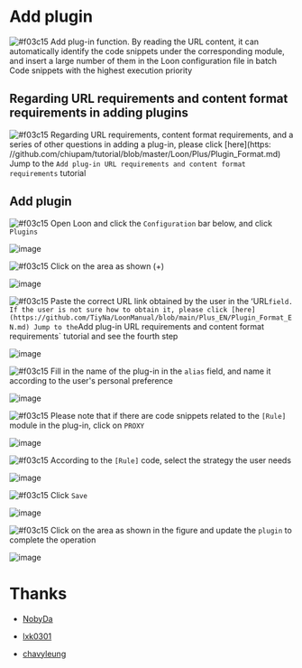 # Add plugin

![#f03c15](https://placehold.it/15/f03c15/000000?text=+) Add plug-in function. By reading the URL content, it can automatically identify the code snippets under the corresponding module, and insert a large number of them in the Loon configuration file in batch Code snippets with the highest execution priority

## Regarding URL requirements and content format requirements in adding plugins

![#f03c15](https://placehold.it/15/f03c15/000000?text=+) Regarding URL requirements, content format requirements, and a series of other questions in adding a plug-in, please click [here](https: //github.com/chiupam/tutorial/blob/master/Loon/Plus/Plugin_Format.md) Jump to the `Add plug-in URL requirements and content format requirements` tutorial

## Add plugin

![#f03c15](https://placehold.it/15/f03c15/000000?text=+) Open Loon and click the `Configuration` bar below, and click `Plugins`

![image](https://raw.githubusercontent.com/TiyNa/LoonManualimg/main/Plus/Plugin.jpg)

![#f03c15](https://placehold.it/15/f03c15/000000?text=+) Click on the area as shown (+)

![image](https://raw.githubusercontent.com/TiyNa/LoonManualimg/main/Plus/Plugin_1.jpg)

![#f03c15](https://placehold.it/15/f03c15/000000?text=+) Paste the correct URL link obtained by the user in the ʻURL` field. If the user is not sure how to obtain it, please click [here] (https://github.com/TiyNa/LoonManual/blob/main/Plus_EN/Plugin_Format_EN.md) Jump to the `Add plug-in URL requirements and content format requirements` tutorial and see the fourth step

![image](https://raw.githubusercontent.com/TiyNa/LoonManualimg/main/Plus/Plugin_2.jpg)

![#f03c15](https://placehold.it/15/f03c15/000000?text=+) Fill in the name of the plug-in in the `alias` field, and name it according to the user's personal preference

![image](https://raw.githubusercontent.com/TiyNa/LoonManualimg/main/Plus/Plugin_3.jpg)

![#f03c15](https://placehold.it/15/f03c15/000000?text=+) Please note that if there are code snippets related to the `[Rule]` module in the plug-in, click on `PROXY`

![image](https://raw.githubusercontent.com/TiyNa/LoonManualimg/main/Plus/Plugin_4.jpg)

![#f03c15](https://placehold.it/15/f03c15/000000?text=+) According to the `[Rule]` code, select the strategy the user needs

![image](https://raw.githubusercontent.com/TiyNa/LoonManualimg/main/Plus/Plugin_5.jpg)

![#f03c15](https://placehold.it/15/f03c15/000000?text=+) Click `Save`

![image](https://raw.githubusercontent.com/TiyNa/LoonManualimg/main/Plus/Plugin_6.jpg)

![#f03c15](https://placehold.it/15/f03c15/000000?text=+) Click on the area as shown in the figure and update the `plugin` to complete the operation

![image](https://raw.githubusercontent.com/TiyNa/LoonManualimg/main/Plus/Plugin_7.jpg)

# Thanks

- [NobyDa](https://github.com/NobyDa/Script/blob/master/JD-DailyBonus/JD_DailyBonus.js)

- [lxk0301](https://github.com/lxk0301/scripts/blob/master/jd_fruit.js)

- [chavyleung](https://github.com/chavyleung/scripts/tree/master/wmmeituan)